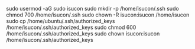 sudo usermod -aG sudo isucon
sudo mkdir -p /home/isucon/.ssh
sudo chmod 700 /home/isucon/.ssh
sudo chown -R isucon:isucon /home/isucon
sudo cp /home/ubuntu/.ssh/authorized_keys /home/isucon/.ssh/authorized_keys
sudo chmod 600 /home/isucon/.ssh/authorized_keys
sudo chown isucon:isucon /home/isucon/.ssh/authorized_keys
